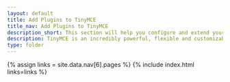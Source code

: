 ```yaml
---
layout: default
title: Add Plugins to TinyMCE
title_nav: Add Plugins to TinyMCE
description_short: This section will help you configure and extend your editor instance.
description: TinyMCE is an incredibly powerful, flexible and customizable rich text editor. This section will help you configure and extend your editor instance.
type: folder
---
```


{% assign links = site.data.nav[6].pages %}
{% include index.html links=links %}
